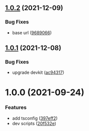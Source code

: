## [1.0.2](https://github.com/akijoey/tsconfig/compare/v1.0.1...v1.0.2) (2021-12-09)


### Bug Fixes

* base url ([9689066](https://github.com/akijoey/tsconfig/commit/9689066beff900d84a0b2f829cf3772777b7397b))

## [1.0.1](https://github.com/akijoey/tsconfig/compare/v1.0.0...v1.0.1) (2021-12-08)


### Bug Fixes

* upgrade devkit ([ac94317](https://github.com/akijoey/tsconfig/commit/ac943175bc00c3fc4c3f34c9bba58d2139d52a97))

# 1.0.0 (2021-09-24)


### Features

* add tsconfig ([397eff2](https://github.com/akijoey/tsconfig/commit/397eff22d8620e0be3757cc30a39672b30ca6c58))
* dev scripts ([20f532e](https://github.com/akijoey/tsconfig/commit/20f532ec4e5594bb7c9f41c0bb24ebb401380433))
